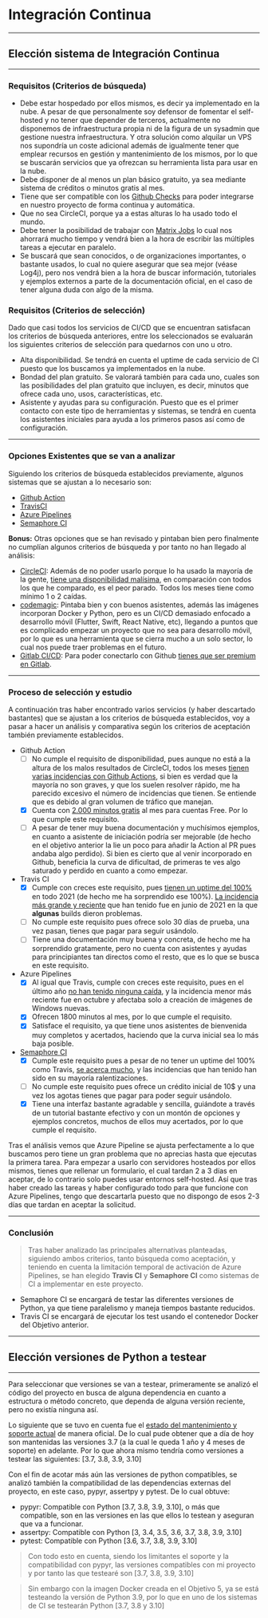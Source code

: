 # Integración Continua
***
## Elección sistema de Integración Continua
***
### Requisitos (Criterios de búsqueda)
- Debe estar hospedado por ellos mismos, es decir ya implementado en la nube. A pesar de que personalmente soy defensor de fomentar el self-hosted y no tener que depender de terceros, actualmente no disponemos de infraestructura propia ni de la figura de un sysadmin que gestione nuestra infraestructura. Y otra solución como alquilar un VPS nos supondría un coste adicional además de igualmente tener que emplear recursos en gestión y mantenimiento de los mismos, por lo que se buscarán servicios que ya ofrezcan su herramienta lista para usar en la nube. 
- Debe disponer de al menos un plan básico gratuito, ya sea mediante sistema de créditos o minutos gratis al mes.
- Tiene que ser compatible con los [Github Checks](https://docs.github.com/en/rest/reference/checks) para poder integrarse en nuestro proyecto de forma continua y automática.
- Que no sea CircleCI, porque ya a estas alturas lo ha usado todo el mundo.
- Debe tener la posibilidad de trabajar con [Matrix Jobs](https://docs.travis-ci.com/user/build-matrix/) lo cual nos ahorrará mucho tiempo y vendrá bien a la hora de escribir las múltiples tareas a ejecutar en paralelo.
- Se buscará que sean conocidos, o de organizaciones importantes, o bastante usados, lo cual no quiere asegurar que sea mejor (véase Log4j), pero nos vendrá bien a la hora de buscar información, tutoriales y ejemplos externos a parte de la documentación oficial, en el caso de tener alguna duda con algo de la misma.

### Requisitos (Criterios de selección)
Dado que casi todos los servicios de CI/CD que se encuentran satisfacan los criterios de búsqueda anteriores, entre los seleccionados se evaluarán los siguientes criterios de selección para quedarnos con uno u otro.

- Alta disponibilidad. Se tendrá en cuenta el uptime de cada servicio de CI puesto que los buscamos ya implementados en la nube.
- Bondad del plan gratuito. Se valorará también para cada uno, cuales son las posibilidades del plan gratuito que incluyen, es decir, minutos que ofrece cada uno, usos, características, etc.
- Asistente y ayudas para su configuración. Puesto que es el primer contacto con este tipo de herramientas y sistemas, se tendrá en cuenta los asistentes iniciales para ayuda a los primeros pasos así como de configuración.

***
### Opciones Existentes que se van a analizar 
Siguiendo los criterios de búsqueda establecidos previamente, algunos sistemas que se ajustan a lo necesario son:
- [Github Action](https://github.com/features/actions)
- [TravisCI](https://www.travis-ci.com/)
- [Azure Pipelines](https://azure.microsoft.com/es-es/services/devops/pipelines/)
- [Semaphore CI](https://semaphoreci.com/)

**Bonus:** Otras opciones que se han revisado y pintaban bien pero finalmente no cumplían algunos criterios de búsqueda y por tanto no han llegado al análisis:
- [CircleCI](https://circleci.com/): Además de no poder usarlo porque lo ha usado la mayoría de la gente, [tiene una disponibilidad malísima](https://status.circleci.com/uptime), en comparación con todos los que he comparado, es el peor parado. Todos los meses tiene como mínimo 1 o 2 caídas.
- [codemagic](https://codemagic.io/start/): Pintaba bien y con buenos asistentes, además las imágenes incorporan Docker y Python, pero es un CI/CD demasiado enfocado a desarrollo móvil (Flutter, Swift, React Native, etc), llegando a puntos que es complicado empezar un proyecto que no sea para desarrollo móvil, por lo que es una herramienta que se cierra mucho a un solo sector, lo cual nos puede traer problemas en el futuro.
- [Gitlab CI/CD](https://docs.gitlab.com/ee/ci/): Para poder conectarlo con Github [tienes que ser premium en Gitlab](https://docs.gitlab.com/ee/ci/ci_cd_for_external_repos/github_integration.html).

***
### Proceso de selección y estudio
A continuación tras haber encontrado varios servicios (y haber descartado bastantes) que se ajustan a los criterios de búsqueda establecidos, voy a pasar a hacer un análisis y comparativa según los criterios de aceptación también previamente establecidos. 

- Github Action
  - [ ] No cumple el requisito de disponibilidad, pues aunque no está a la altura de los malos resultados de CircleCI, todos los meses [tienen varias incidencias con Github Actions](https://www.githubstatus.com/history), si bien es verdad que la mayoría no son graves, y que los suelen resolver rápido, me ha parecido excesivo el número de incidencias que tienen. Se entiende que es debido al gran volumen de tráfico que manejan.
  - [x] Cuenta con [2.000 minutos gratis](https://docs.github.com/en/billing/managing-billing-for-github-actions/about-billing-for-github-actions#included-storage-and-minutes) al mes para cuentas Free. Por lo que cumple este requisito.
  - [ ] A pesar de tener muy buena documentación y muchísimos ejemplos, en cuanto a asistente de iniciación podría ser mejorable (de hecho en el objetivo anterior la lie un poco para añadir la Action al PR pues andaba algo perdido). Si bien es cierto que al venir incorporado en Github, beneficia la curva de dificultad, de primeras te ves algo saturado y perdido en cuanto a como empezar.
- Travis CI
  - [x] Cumple con creces este requisito, pues [tienen un uptime del 100%](https://www.traviscistatus.com/uptime?page=1) en todo 2021 (de hecho me ha sorprendido ese 100%). [La incidencia más grande y reciente](https://www.traviscistatus.com/incidents/813z61sk317x) que han tenido fue en junio de 2021 en la que **algunas** builds dieron problemas.
  - [ ] No cumple este requisito pues ofrece solo 30 días de prueba, una vez pasan, tienes que pagar para seguir usándolo.
  - [ ] Tiene una documentación muy buena y concreta, de hecho me ha sorprendido gratamente, pero no cuenta con asistentes y ayudas para principiantes tan directos como el resto, que es lo que se busca en este requisito. 
- Azure Pipelines
  - [x] Al igual que Travis, cumple con creces este requisito, pues en el último año [no han tenido ninguna caída](https://status.dev.azure.com/_history), y la incidencia menor más reciente fue en octubre y afectaba solo a creación de imágenes de Windows nuevas.
  - [x] Ofrecen 1800 minutos al mes, por lo que cumple el requisito.
  - [x] Satisface el requisito, ya que tiene unos asistentes de bienvenida muy completos y acertados, haciendo que la curva inicial sea lo más baja posible. 
- [Semaphore CI](https://semaphoreci.com/)
  - [x] Cumple este requisito pues a pesar de no tener un uptime del 100% como Travis, [se acerca mucho](https://status.semaphoreci.com/uptime?page=1), y las incidencias que han tenido han sido en su mayoría ralentizaciones. 
  - [ ] No cumple este requisito pues ofrece un crédito inicial de 10$ y una vez los agotas tienes que pagar para poder seguir usándolo.
  - [x] Tiene una interfaz bastante agradable y sencilla, guiándote a través de un tutorial bastante efectivo y con un montón de opciones y ejemplos concretos, muchos de ellos muy acertados, por lo que cumple el requisito. 

Tras el análisis vemos que Azure Pipeline se ajusta perfectamente a lo que buscamos pero tiene un gran problema que no aprecias hasta que ejecutas la primera tarea. Para empezar a usarlo con servidores hosteados por ellos mismos, tienes que rellenar un formulario, el cual tardan 2 a 3 días en aceptar, de lo contrario solo puedes usar entornos self-hosted. Así que tras haber creado las tareas y haber configurado todo para que funcione con Azure Pipelines, tengo que descartarla puesto que no dispongo de esos 2-3 días que tardan en aceptar la solicitud.

***
### Conclusión

> Tras haber analizado las principales alternativas planteadas, siguiendo ambos criterios, tanto búsqueda como aceptación, y teniendo en cuenta la limitación temporal de activación de Azure Pipelines, se han elegido **Travis CI** y **Semaphore CI** como sistemas de CI a implementar en este proyecto.

- Semaphore CI se encargará de testar las diferentes versiones de Python, ya que tiene paralelismo y maneja tiempos bastante reducidos.
- Travis CI se encargará de ejecutar los test usando el contenedor Docker del Objetivo anterior.

***
## Elección versiones de Python a testear
***
Para seleccionar que versiones se van a testear, primeramente se analizó el código del proyecto en busca de alguna dependencia en cuanto a estructura o método concreto, que dependa de alguna versión reciente, pero no existía ninguna así.

Lo siguiente que se tuvo en cuenta fue el [estado del mantenimiento y soporte actual](https://endoflife.date/python) de manera oficial. De lo cual pude obtener que a día de hoy son mantenidas las versiones 3.7 (a la cual le queda 1 año y 4 meses de soporte) en adelante. Por lo que ahora mismo tendría como versiones a testear las siguientes: [3.7, 3.8, 3.9, 3.10]

Con el fin de acotar más aún las versiones de python compatibles, se analizó también la compatibilidad de las dependencias externas del proyecto, en este caso, pypyr, assertpy y pytest. De lo cual obtuve:

- pypyr: Compatible con Python [3.7, 3.8, 3.9, 3.10], o más que compatible, son en las versiones en las que ellos lo testean y aseguran que va a funcionar.
- assertpy: Compatible con Python [3, 3.4, 3.5, 3.6, 3.7, 3.8, 3.9, 3.10]
- pytest: Compatible con Python [3.6, 3.7, 3.8, 3.9, 3.10]

>Con todo esto en cuenta, siendo los limitantes el soporte y la compatibilidad con pypyr, las versiones compatibles con mi proyecto y por tanto las que testearé son [3.7, 3.8, 3.9, 3.10]

>Sin embargo con la imagen Docker creada en el Objetivo 5, ya se está testeando la versión de Python 3.9, por lo que en uno de los sistemas de CI se testearán Python [3.7, 3.8 y 3.10]